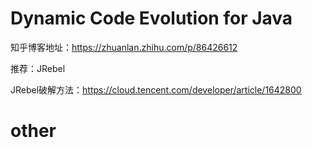 # Dynamic Code Evolution for Java
知乎博客地址：https://zhuanlan.zhihu.com/p/86426612

推荐：JRebel

JRebel破解方法：https://cloud.tencent.com/developer/article/1642800

# other